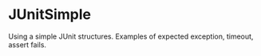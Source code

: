 JUnitSimple
===========

Using a simple JUnit structures.
Examples of expected exception, timeout, assert fails.
